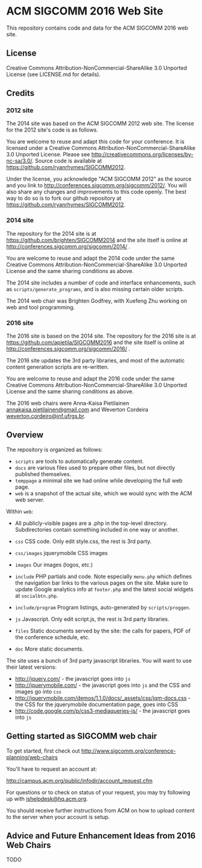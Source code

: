 #  ACM SIGCOMM 2016 Web Site

This repository contains code and data for the ACM SIGCOMM 2016 web site.


## License

Creative Commons Attribution-NonCommercial-ShareAlike 3.0 Unported License (see LICENSE.md for details).


## Credits

### 2012 site

The 2014 site was based on the ACM SIGCOMM 2012 web site.  The license for the 2012 site's code is as follows.

You are welcome to reuse and adapt this code for your conference. It is licensed under a Creative Commons Attribution-NonCommercial-ShareAlike 3.0 Unported License. Please see http://creativecommons.org/licenses/by-nc-sa/3.0/. Source code is available at https://github.com/ryanrhymes/SIGCOMM2012.

Under the license, you acknowledge "ACM SIGCOMM 2012" as the source and you link to http://conferences.sigcomm.org/sigcomm/2012/. You will also share any changes and improvements to this code openly. The best way to do so is to fork our github repository at https://github.com/ryanrhymes/SIGCOMM2012.

### 2014 site

The repository for the 2014 site is at https://github.com/brighten/SIGCOMM2014 and the site itself is online at http://conferences.sigcomm.org/sigcomm/2014/ .

You are welcome to reuse and adapt the 2014 code under the same Creative Commons Attribution-NonCommercial-ShareAlike 3.0 Unported License and the same sharing conditions as above.

The 2014 site includes a number of code and interface enhancements, such as `scripts/generate_programs`, and is also missing certain older scripts.

The 2014 web chair was Brighten Godfrey, with Xuefeng Zhu working on web and tool programming.

### 2016 site

The 2016 site is based on the 2014 site. The repository for the 2016 site is at https://github.com/apietila/SIGCOMM2016 and the site itself is online at http://conferences.sigcomm.org/sigcomm/2016/ .

The 2016 site updates the 3rd party libraries, and most of the automatic content generation scripts are re-written.

You are welcome to reuse and adapt the 2016 code under the same Creative Commons Attribution-NonCommercial-ShareAlike 3.0 Unported License and the same sharing conditions as above.

The 2016 web chairs were 
Anna-Kaisa Pietilainen <annakaisa.pietilainen@gmail.com> and 
Weverton Cordeira <weverton.cordeiro@inf.ufrgs.br>.


## Overview

The repository is organized as follows:

* `scripts` are tools to automatically generate content.
* `docs` are various files used to prepare other files, but not directly published themselves.
* `temppage` a minimal site we had online while developing the full web page.
* `web` is a snapshot of the actual site, which we would sync with the ACM web server.

Within `web`:

* All publicly-visible pages are a .php in the top-level directory. Subdirectories contain something included in one way or another.

* `css`			CSS code. Only edit style.css, the rest is 3rd party.
* `css/images`	jquerymobile CSS images
* `images`		Our images (logos, etc.)
* `include`		PHP partials and code. Note especially `menu.php` which defines the navigation bar links to the various pages on the site. Make sure to update Google analytics info at `footer.php` and the latest social widgets at `socialbtn.php`.
* `include/program`	Program listings, auto-generated by `scripts/proggen`.
* `js`			Javascript. Only edit script.js, the rest is 3rd party libraries.
* `files`		Static documents served by the site: the calls for papers, PDF of the conference schedule, etc.
* `doc`         More static documents.

The site uses a bunch of 3rd party javascript libraries. You will want to use their latest versions:

* http://jquery.com/ - the javascript goes into `js`
* http://jquerymobile.com/ - the javascript goes into `js` and the CSS and images go into `css`
* http://jquerymobile.com/demos/1.1.0/docs/_assets/css/jqm-docs.css - the CSS for the jquerymobile documentation page, goes into CSS
* http://code.google.com/p/css3-mediaqueries-js/ - the javascript goes into `js`


## Getting started as SIGCOMM web chair

To get started, first check out http://www.sigcomm.org/conference-planning/web-chairs

You'll have to request an account at:

http://campus.acm.org/public/infodir/account_request.cfm

For questions or to check on status of your request, you may try following up with ishelpdesk@hq.acm.org.

You should receive further instructions from ACM on how to upload content to the server when your account is setup. 


## Advice and Future Enhancement Ideas from 2016 Web Chairs

TODO

